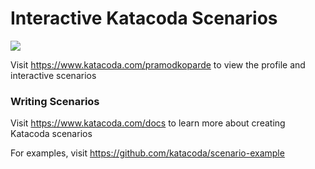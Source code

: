 # Interactive Katacoda Scenarios

[![](http://shields.katacoda.com/katacoda/pramodkoparde/count.svg)](https://www.katacoda.com/pramodkoparde "Get your profile on Katacoda.com")

Visit https://www.katacoda.com/pramodkoparde to view the profile and interactive scenarios

### Writing Scenarios
Visit https://www.katacoda.com/docs to learn more about creating Katacoda scenarios

For examples, visit https://github.com/katacoda/scenario-example

